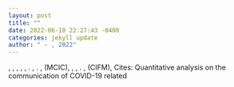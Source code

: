 ```yaml
--- 
layout: post 
title: "" 
date: 2022-06-10 22:27:43 -0400 
categories: jekyll update 
author: " - , 2022" 
--- 
```

, , , , , . , . , (MCIC), , , . , (CIFM), Cites: Quantitative analysis on the communication of COVID-19 related